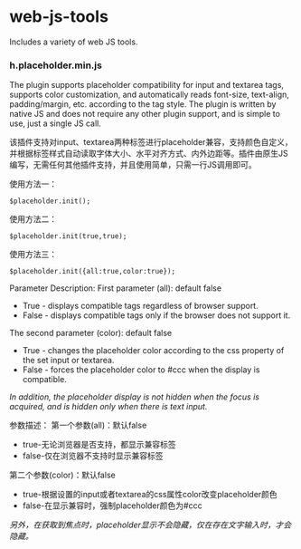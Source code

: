 # web-js-tools
Includes a variety of web JS tools.

### h.placeholder.min.js

The plugin supports placeholder compatibility for input and textarea tags, supports color customization, and automatically reads font-size, text-align, padding/margin, etc. according to the tag style. The plugin is written by native JS and does not require any other plugin support, and is simple to use, just a single JS call.

该插件支持对input、textarea两种标签进行placeholder兼容，支持颜色自定义，并根据标签样式自动读取字体大小、水平对齐方式、内外边距等。插件由原生JS编写，无需任何其他插件支持，并且使用简单，只需一行JS调用即可。

使用方法一：

```
$placeholder.init();
```

使用方法二：

```
$placeholder.init(true,true);
```

使用方法三：

```
$placeholder.init({all:true,color:true});
```
Parameter Description:
First parameter (all): default false

- True - displays compatible tags regardless of browser support.
- False - displays compatible tags only if the browser does not support it.

The second parameter (color): default false

- True - changes the placeholder color according to the css property of the set input or textarea.
- False - forces the placeholder color to #ccc when the display is compatible.

*In addition, the placeholder display is not hidden when the focus is acquired, and is hidden only when there is text input.*

参数描述：
第一个参数(all)：默认false

 - true-无论浏览器是否支持，都显示兼容标签
 - false-仅在浏览器不支持时显示兼容标签

第二个参数(color)：默认false

- true-根据设置的input或者textarea的css属性color改变placeholder颜色
- false-在显示兼容时，强制placeholder颜色为#ccc

*另外，在获取到焦点时，placeholder显示不会隐藏，仅在存在文字输入时，才会隐藏。*
